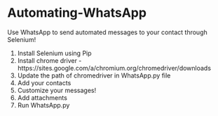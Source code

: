 # Automating-WhatsApp
Use WhatsApp to send automated messages to your contact through Selenium!

<ol>
<li>Install Selenium using Pip</li>
<li>Install chrome driver - https://sites.google.com/a/chromium.org/chromedriver/downloads </li>
<li>Update the path of chromedriver in WhatsApp.py file</li>
<li>Add your contacts</li>
<li>Customize your messages!</li>
<li>Add attachments</li>
<li>Run WhatsApp.py </li>

</ol>
